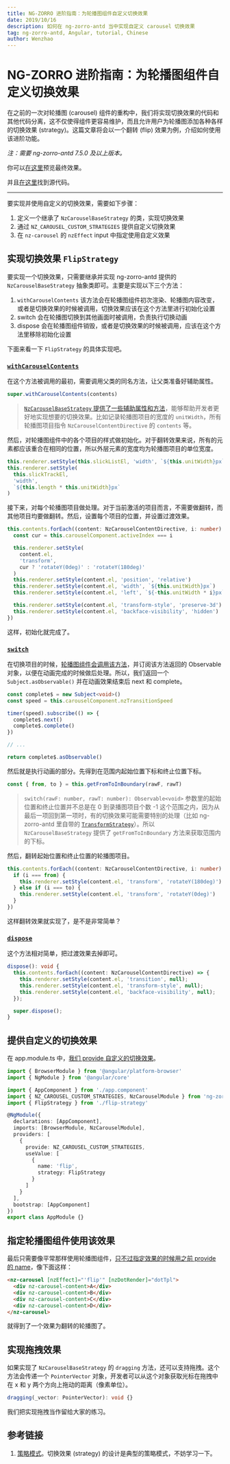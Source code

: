 ```yaml
---
title: NG-ZORRO 进阶指南：为轮播图组件自定义切换效果
date: 2019/10/16
description: 如何在 ng-zorro-antd 当中实现自定义 carousel 切换效果
tag: ng-zorro-antd, Angular, tutorial, Chinese
author: Wenzhao
---
```


# NG-ZORRO 进阶指南：为轮播图组件自定义切换效果

在之前的一次对轮播图 (carousel) 组件的重构中，我们将实现切换效果的代码和其他代码分离，这不仅使得组件更容易维护，而且允许用户为轮播图添加各种各样的切换效果 (strategy)。这篇文章将会以一个翻转 (flip) 效果为例，介绍如何使用该进阶功能。

_注：需要 ng-zorro-antd 7.5.0 及以上版本。_

你可以[在这里](https://flip-strategy-for-ng-zorro-antd.wendellhu.now.sh/)预览最终效果。

并且[在这里](https://github.com/wendzhue/flip-strategy-for-ng-zorro-antd)找到源代码。

---

要实现并使用自定义的切换效果，需要如下步骤：

1. 定义一个继承了 `NzCarouselBaseStrategy` 的类，实现切换效果
2. 通过 `NZ_CAROUSEL_CUSTOM_STRATEGIES` 提供自定义切换效果
3. 在 `nz-carousel` 的 `nzEffect` input 中指定使用自定义效果

## 实现切换效果 `FlipStrategy`

要实现一个切换效果，只需要继承并实现 ng-zorro-antd 提供的 `NzCarouselBaseStrategy` 抽象类即可。主要是实现以下三个方法：

1. `withCarouselContents` 该方法会在轮播图组件初次渲染、轮播图内容改变，或者是切换效果的时候被调用，切换效果应该在这个方法里进行初始化设置
2. switch 会在轮播图切换到其他画面时被调用，负责执行切换动画
3. dispose 会在轮播图组件销毁，或者是切换效果的时候被调用，应该在这个方法里移除初始化设置

下面来看一下 `FlipStrategy` 的具体实现吧。

### [`withCarouselContents`](https://github.com/wendzhue/flip-strategy-for-ng-zorro-antd/blob/f2ce7856b3f350b58d637b8ffde8a52e3aeeba72/src/app/flip-strategy.ts%23L9-L52)

在这个方法被调用的最初，需要调用父类的同名方法，让父类准备好辅助属性。

```ts
super.withCarouselContents(contents)
```

> [`NzCarouselBaseStrategy` 提供了一些辅助属性和方法](https://github.com/NG-ZORRO/ng-zorro-antd/blob/d6906925187aef56b8c169bc644711d1919f1abf/components/carousel/strategies/base-strategy.ts%23L49-L59)，能够帮助开发者更好地实现想要的切换效果。比如记录轮播图项目的宽度的 `unitWidth`，所有轮播图项目指令 `NzCarouselContentDirective` 的 `contents` 等。

然后，对轮播图组件中的各个项目的样式做初始化。对于翻转效果来说，所有的元素都应该重合在相同的位置，所以外层元素的宽度均为轮播图项目的单位宽度。

```ts
this.renderer.setStyle(this.slickListEl, 'width', `${this.unitWidth}px`)
this.renderer.setStyle(
  this.slickTrackEl,
  'width',
  `${this.length * this.unitWidth}px`
)
```

接下来，对每个轮播图项目做处理。对于当前激活的项目而言，不需要做翻转，而其他项目均要做翻转。然后，设置每个项目的位置，并设置过渡效果。

```ts
this.contents.forEach((content: NzCarouselContentDirective, i: number) => {
  const cur = this.carouselComponent.activeIndex === i

  this.renderer.setStyle(
    content.el,
    'transform',
    cur ? 'rotateY(0deg)' : 'rotateY(180deg)'
  )
  this.renderer.setStyle(content.el, 'position', 'relative')
  this.renderer.setStyle(content.el, 'width', `${this.unitWidth}px`)
  this.renderer.setStyle(content.el, 'left', `${-this.unitWidth * i}px`)

  this.renderer.setStyle(content.el, 'transform-style', 'preserve-3d')
  this.renderer.setStyle(content.el, 'backface-visibility', 'hidden')
})
```

这样，初始化就完成了。

### [`switch`](https://github.com/wendzhue/flip-strategy-for-ng-zorro-antd/blob/f2ce7856b3f350b58d637b8ffde8a52e3aeeba72/src/app/flip-strategy.ts%23L54-L77)

在切换项目的时候，[轮播图组件会调用该方法](https://github.com/NG-ZORRO/ng-zorro-antd/blob/d6906925187aef56b8c169bc644711d1919f1abf/components/carousel/nz-carousel.component.ts%23L219)，并订阅该方法返回的 Observable 对象，以便在动画完成的时候做后处理。所以，我们返回一个 `Subject.asObservable()` 并在动画效果结束后 next 和 complete。

```ts
const complete$ = new Subject<void>()
const speed = this.carouselComponent.nzTransitionSpeed

timer(speed).subscribe(() => {
  complete$.next()
  complete$.complete()
})

// ...

return complete$.asObservable()
```

然后就是执行动画的部分。先得到在范围内起始位置下标和终止位置下标。

```ts
const { from, to } = this.getFromToInBoundary(rawF, rawT)
```

> `switch(rawF: number, rawT: number): Observable<void>` 参数里的起始位置和终止位置并不总是在 0 到录播图项目个数 -1 这个范围之内，因为从最后一项回到第一项时，有的切换效果可能需要特别的处理（比如 ng-zorro-antd 里自带的 [`TransformStrategy`](https://github.com/NG-ZORRO/ng-zorro-antd/blob/master/components/carousel/strategies/transform-strategy.ts)）。所以 `NzCarouselBaseStrategy` 提供了 `getFromToInBoundary` 方法来获取范围内的下标。

然后，翻转起始位置和终止位置的轮播图项目。

```ts
this.contents.forEach((content: NzCarouselContentDirective, i: number) => {
  if (i === from) {
    this.renderer.setStyle(content.el, 'transform', 'rotateY(180deg)')
  } else if (i === to) {
    this.renderer.setStyle(content.el, 'transform', 'rotateY(0deg)')
  }
})
```

这样翻转效果就实现了，是不是非常简单？

### [`dispose`](https://github.com/wendzhue/flip-strategy-for-ng-zorro-antd/blob/f2ce7856b3f350b58d637b8ffde8a52e3aeeba72/src/app/flip-strategy.ts%23L79-L87)

这个方法相对简单，把过渡效果去掉即可。

```ts
dispose(): void {
  this.contents.forEach((content: NzCarouselContentDirective) => {
    this.renderer.setStyle(content.el, 'transition', null);
    this.renderer.setStyle(content.el, 'transform-style', null);
    this.renderer.setStyle(content.el, 'backface-visibility', null);
  });

  super.dispose();
}
```

## 提供自定义的切换效果

在 app.module.ts 中，[我们 provide 自定义的切换效果](https://github.com/wendzhue/flip-strategy-for-ng-zorro-antd/blob/f2ce7856b3f350b58d637b8ffde8a52e3aeeba72/src/app/app.module.ts%23L13-L19)。

```ts
import { BrowserModule } from '@angular/platform-browser'
import { NgModule } from '@angular/core'

import { AppComponent } from './app.component'
import { NZ_CAROUSEL_CUSTOM_STRATEGIES, NzCarouselModule } from 'ng-zorro-antd'
import { FlipStrategy } from './flip-strategy'

@NgModule({
  declarations: [AppComponent],
  imports: [BrowserModule, NzCarouselModule],
  providers: [
    {
      provide: NZ_CAROUSEL_CUSTOM_STRATEGIES,
      useValue: [
        {
          name: 'flip',
          strategy: FlipStrategy
        }
      ]
    }
  ],
  bootstrap: [AppComponent]
})
export class AppModule {}
```

## 指定轮播图组件使用该效果

最后只需要像平常那样使用轮播图组件，[只不过指定效果的时候用之前 provide 的 name](https://github.com/wendzhue/flip-strategy-for-ng-zorro-antd/blob/f2ce7856b3f350b58d637b8ffde8a52e3aeeba72/src/app/app.component.html%23L9)，像下面这样：

```html
<nz-carousel [nzEffect]="'flip'" [nzDotRender]="dotTpl">
  <div nz-carousel-content>A</div>
  <div nz-carousel-content>B</div>
  <div nz-carousel-content>C</div>
  <div nz-carousel-content>D</div>
</nz-carousel>
```

就得到了一个效果为翻转的轮播图了。

## 实现拖拽效果

如果实现了 `NzCarouselBaseStrategy` 的 `dragging` 方法，还可以支持拖拽。这个方法会传递一个 `PointerVector` 对象，开发者可以从这个对象获取光标在拖拽中在 x 和 y 两个方向上拖动的距离（像素单位）。

```ts
dragging(_vector: PointerVector): void {}
```

我们把实现拖拽当作留给大家的练习。

## 参考链接

1. [策略模式](https://design-patterns.readthedocs.io/zh_CN/latest/behavioral_patterns/strategy.html)。切换效果 (strategy) 的设计是典型的策略模式，不妨学习一下。
